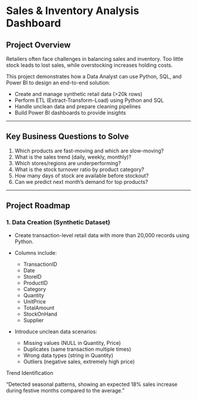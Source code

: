 # Sales & Inventory Analysis Dashboard  

## Project Overview  
Retailers often face challenges in balancing sales and inventory. Too little stock leads to lost sales, while overstocking increases holding costs.  

This project demonstrates how a Data Analyst can use Python, SQL, and Power BI to design an end-to-end solution:  
- Create and manage synthetic retail data (>20k rows)  
- Perform ETL (Extract-Transform-Load) using Python and SQL  
- Handle unclean data and prepare cleaning pipelines  
- Build Power BI dashboards to provide insights  

---

## Key Business Questions to Solve  
1. Which products are fast-moving and which are slow-moving?  
2. What is the sales trend (daily, weekly, monthly)?  
3. Which stores/regions are underperforming?  
4. What is the stock turnover ratio by product category?  
5. How many days of stock are available before stockout?  
6. Can we predict next month’s demand for top products?  

---

## Project Roadmap  

### 1. Data Creation (Synthetic Dataset)  
- Create transaction-level retail data with more than 20,000 records using Python.  
- Columns include:  
  - TransactionID  
  - Date  
  - StoreID  
  - ProductID  
  - Category  
  - Quantity  
  - UnitPrice  
  - TotalAmount  
  - StockOnHand  
  - Supplier  

- Introduce unclean data scenarios:  
  - Missing values (NULL in Quantity, Price)  
  - Duplicates (same transaction multiple times)  
  - Wrong data types (string in Quantity)  
  - Outliers (negative sales, extremely high price)  


Trend Identification

“Detected seasonal patterns, showing an expected 18% sales increase during festive months compared to the average.”
